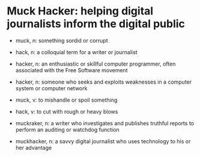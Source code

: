 # Muck Hacker: helping digital journalists inform the digital public

* muck, n: something sordid or corrupt

* hack, n: a colloquial term for a writer or journalist

* hacker, n: an enthusiastic or skillful computer programmer, often associated with the Free Software movement

* hacker, n: someone who seeks and exploits weaknesses in a computer system or computer network

* muck, v: to mishandle or spoil something

* hack, v: to cut with rough or heavy blows

* muckraker, n: a writer who investigates and publishes truthful reports to perform an auditing or watchdog function

* muckhacker, n: a savvy digital journalist who uses technology to his or her advantage

